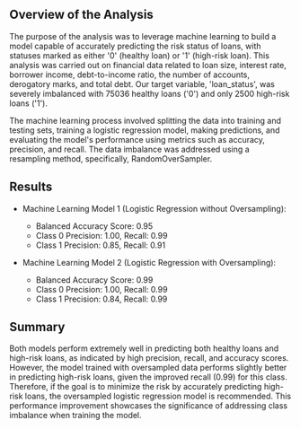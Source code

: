 ## Overview of the Analysis

The purpose of the analysis was to leverage machine learning to build a model capable of accurately predicting the risk status of loans, with statuses marked as either '0' (healthy loan) or '1' (high-risk loan). This analysis was carried out on financial data related to loan size, interest rate, borrower income, debt-to-income ratio, the number of accounts, derogatory marks, and total debt. Our target variable, 'loan_status', was severely imbalanced with 75036 healthy loans ('0') and only 2500 high-risk loans ('1').

The machine learning process involved splitting the data into training and testing sets, training a logistic regression model, making predictions, and evaluating the model's performance using metrics such as accuracy, precision, and recall. The data imbalance was addressed using a resampling method, specifically, RandomOverSampler.

## Results

* Machine Learning Model 1 (Logistic Regression without Oversampling):
  * Balanced Accuracy Score: 0.95
  * Class 0 Precision: 1.00, Recall: 0.99
  * Class 1 Precision: 0.85, Recall: 0.91


* Machine Learning Model 2 (Logistic Regression with Oversampling):
  * Balanced Accuracy Score: 0.99
  * Class 0 Precision: 1.00, Recall: 0.99
  * Class 1 Precision: 0.84, Recall: 0.99

## Summary

Both models perform extremely well in predicting both healthy loans and high-risk loans, as indicated by high precision, recall, and accuracy scores. However, the model trained with oversampled data performs slightly better in predicting high-risk loans, given the improved recall (0.99) for this class. Therefore, if the goal is to minimize the risk by accurately predicting high-risk loans, the oversampled logistic regression model is recommended. This performance improvement showcases the significance of addressing class imbalance when training the model.
